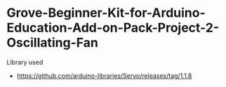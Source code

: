 # Grove-Beginner-Kit-for-Arduino-Education-Add-on-Pack-Project-2-Oscillating-Fan

Library used
- https://github.com/arduino-libraries/Servo/releases/tag/1.1.8
